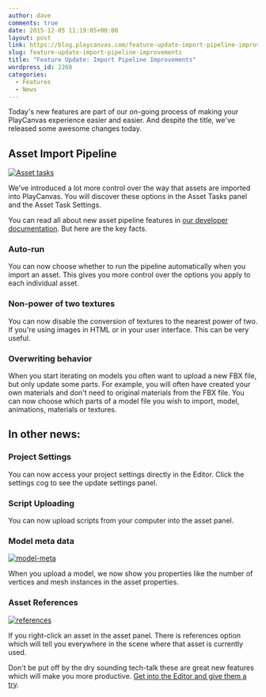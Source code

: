 ```yaml
---
author: dave
comments: true
date: 2015-12-05 11:19:05+00:00
layout: post
link: https://blog.playcanvas.com/feature-update-import-pipeline-improvements/
slug: feature-update-import-pipeline-improvements
title: "Feature Update: Import Pipeline Improvements"
wordpress_id: 2268
categories:
  - Features
  - News
---
```


Today's new features are part of our on-going process of making your PlayCanvas experience easier and easier. And despite the title, we've released some awesome changes today.

## Asset Import Pipeline

[![Asset tasks](https://blog.playcanvas.com/wp-content/uploads/2015/12/asset-tasks-full-small.jpg)](https://blog.playcanvas.com/wp-content/uploads/2015/12/asset-tasks-full-small.jpg)

We've introduced a lot more control over the way that assets are imported into PlayCanvas. You will discover these options in the Asset Tasks panel and the Asset Task Settings.

You can read all about new asset pipeline features in [our developer documentation](https://developer.playcanvas.com/en/user-manual/assets/import-pipeline/). But here are the key facts.

### Auto-run

You can now choose whether to run the pipeline automatically when you import an asset. This gives you more control over the options you apply to each individual asset.

### Non-power of two textures

You can now disable the conversion of textures to the nearest power of two. If you're using images in HTML or in your user interface. This can be very useful.

### Overwriting behavior

When you start iterating on models you often want to upload a new FBX file, but only update some parts. For example, you will often have created your own materials and don't need to original materials from the FBX file. You can now choose which parts of a model file you wish to import, model, animations, materials or textures.

## In other news:

### Project Settings

You can now access your project settings directly in the Editor. Click the settings cog to see the update settings panel.

### Script Uploading

You can now upload scripts from your computer into the asset panel.

### Model meta data

[![model-meta](https://blog.playcanvas.com/wp-content/uploads/2015/12/model-meta.jpg)](https://blog.playcanvas.com/wp-content/uploads/2015/12/model-meta.jpg)

When you upload a model, we now show you properties like the number of vertices and mesh instances in the asset properties.

### Asset References

[![references](https://blog.playcanvas.com/wp-content/uploads/2015/12/references.png)](https://blog.playcanvas.com/wp-content/uploads/2015/12/references.png)

If you right-click an asset in the asset panel. There is references option which will tell you everywhere in the scene where that asset is currently used.

Don't be put off by the dry sounding tech-talk these are great new features which will make you more productive. [Get into the Editor and give them a try](https://playcanvas.com/).
